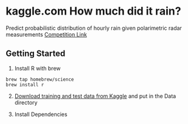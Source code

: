 # kaggle.com **How much did it rain?**
Predict probabilistic distribution of hourly rain given polarimetric radar measurements
[Competition Link](http://www.kaggle.com/c/how-much-did-it-rain)

## Getting Started
1. Install R with brew

  ```shell
  brew tap homebrew/science
  brew install r
  ```

2. [Download training and test data from Kaggle](http://www.kaggle.com/c/how-much-did-it-rain/data)
and put in the Data directory

3. Install Dependencies

  ```R

  ```
